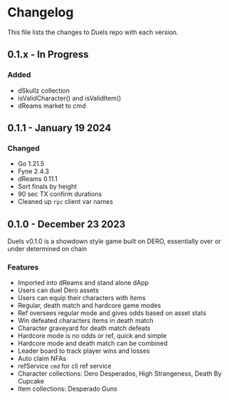 # Changelog

This file lists the changes to Duels repo with each version.

## 0.1.x - In Progress

### Added

* dSkullz collection
* isValidCharacter() and isValidItem()
* dReams market to cmd


## 0.1.1 - January 19 2024

### Changed

* Go 1.21.5
* Fyne 2.4.3
* dReams 0.11.1
* Sort finals by height
* 90 sec TX confirm durations
* Cleaned up `rpc` client var names


## 0.1.0 - December 23 2023

Duels v0.1.0 is a showdown style game built on DERO, essentially over or under determined on chain

### Features

* Imported into dReams and stand alone dApp
* Users can duel Dero assets  
* Users can equip their characters with items
* Regular, death match and hardcore game modes
* Ref oversees regular mode and gives odds based on asset stats
* Win defeated characters items in death match 
* Character graveyard for death match defeats
* Hardcore mode is no odds or ref, quick and simple
* Hardcore mode and death match can be combined
* Leader board to track player wins and losses
* Auto claim NFAs
* refService `cmd` for cli ref service
* Character collections: Dero Desperados, High Strangeness, Death By Cupcake
* Item collections: Desperado Guns

